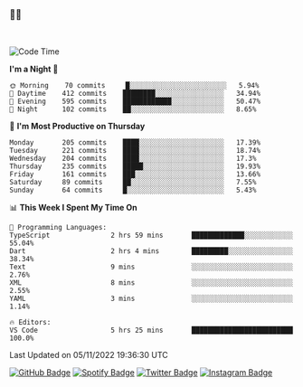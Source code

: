### 🤙🍺

<!-- <a href="https://github-readme-stats.vercel.app/api?username=hzak2xx&count_private=true&show_icons=true&theme=dracula">
  <img align="center" src="https://github-readme-stats.vercel.app/api?username=hzak2xx&count_private=true&show_icons=true&theme=dracula" />
</a>
</br> -->
</br>

<!--START_SECTION:waka-->
![Code Time](http://img.shields.io/badge/Code%20Time-1%2C971%20hrs%206%20mins-blue)

**I'm a Night 🦉** 

```text
🌞 Morning    70 commits     █░░░░░░░░░░░░░░░░░░░░░░░░   5.94% 
🌆 Daytime    412 commits    ████████░░░░░░░░░░░░░░░░░   34.94% 
🌃 Evening    595 commits    ████████████░░░░░░░░░░░░░   50.47% 
🌙 Night      102 commits    ██░░░░░░░░░░░░░░░░░░░░░░░   8.65%

```
📅 **I'm Most Productive on Thursday** 

```text
Monday       205 commits    ████░░░░░░░░░░░░░░░░░░░░░   17.39% 
Tuesday      221 commits    ████░░░░░░░░░░░░░░░░░░░░░   18.74% 
Wednesday    204 commits    ████░░░░░░░░░░░░░░░░░░░░░   17.3% 
Thursday     235 commits    █████░░░░░░░░░░░░░░░░░░░░   19.93% 
Friday       161 commits    ███░░░░░░░░░░░░░░░░░░░░░░   13.66% 
Saturday     89 commits     ██░░░░░░░░░░░░░░░░░░░░░░░   7.55% 
Sunday       64 commits     █░░░░░░░░░░░░░░░░░░░░░░░░   5.43%

```


📊 **This Week I Spent My Time On** 

```text
💬 Programming Languages: 
TypeScript               2 hrs 59 mins       █████████████░░░░░░░░░░░░   55.04% 
Dart                     2 hrs 4 mins        █████████░░░░░░░░░░░░░░░░   38.34% 
Text                     9 mins              ░░░░░░░░░░░░░░░░░░░░░░░░░   2.76% 
XML                      8 mins              ░░░░░░░░░░░░░░░░░░░░░░░░░   2.55% 
YAML                     3 mins              ░░░░░░░░░░░░░░░░░░░░░░░░░   1.14%

🔥 Editors: 
VS Code                  5 hrs 25 mins       █████████████████████████   100.0%

```


 Last Updated on 05/11/2022 19:36:30 UTC
<!--END_SECTION:waka-->

[![GitHub Badge](https://img.shields.io/badge/GitHub-100000?style=for-the-badge&logo=github&logoColor=white)](https://github.com/hzak2xx)
[![Spotify Badge](https://img.shields.io/badge/Spotify-1ED760?&style=for-the-badge&logo=spotify&logoColor=white)](https://open.spotify.com/user/uf90s6sbbh75a1mt44clkhkvf)
[![Twitter Badge](https://img.shields.io/badge/Twitter-1DA1F2?style=for-the-badge&logo=twitter&logoColor=white)](https://twitter.com/hzak2xx)
[![Instagram Badge](https://img.shields.io/badge/Instagram-E4405F?style=for-the-badge&logo=instagram&logoColor=white)](https://www.instagram.com/hzak2xx/)
